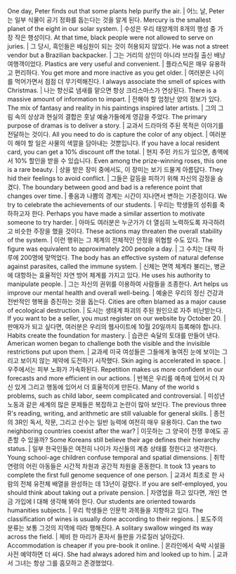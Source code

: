 One day, Peter finds out that some plants help purify the air.	| 어느 날, Peter는 일부 식물이 공기 정화를 돕는다는 것을 알게 된다.
Mercury is the smallest planet of the eight in our solar system.	| 수성은 우리 태양계의 8개의 행성 중 가장 작은 행성이다.
At that time, black people were not allowed to serve on juries.	| 그 당시, 흑인들은 배심원이 되는 것이 허용되지 않았다.
He was not a street vendor but a Brazilian backpacker.	| 그는 거리의 상인이 아니라 브라질 출신 배낭 여행객이었다.
Plastics are very useful and convenient.		| 플라스틱은 매우 유용하고 편리하다.
You get more and more inactive as you get older.	| 여러분은 나이를 먹어가면서 점점 더 무기력해진다.
I always associate the smell of spices with Christmas.	| 나는 향신료 냄새를 맡으면 항상 크리스마스가 연상된다.
There is a massive amount of information to impart.	| 전해야 할 엄청난 양의 정보가 있다.
The mix of fantasy and reality in his paintings inspired later artists.	| 그의 그림 속의 상상과 현실의 결합은 훗날 예술가들에게 영감을 주었다.
The primary purpose of dramas is to deliver a story.	| 교과서 드라마의 주된 목적은 이야기를 전달하는 것이다.
All you need to do is capture the color of any object.	| 여러분이 해야 할 일은 사물의 색깔을 담아내는 것뿐입니다.
If you have a local resident card, you can get a 10% discount off the total.	| 현지 주민 카드가 있으면, 총액에서 10% 할인을 받을 수 있습니다.
Even among the prize-winning roses, this one is a rare beauty.	| 상을 받은 장미 중에서도, 이 장미는 보기 드물게 아름답다.
They hid their feelings to avoid conflict.	| 그들은 갈등을 피하기 위해 자신의 감정을 숨겼다.
The boundary between good and bad is a reference point that changes over time.	| 좋음과 나쁨의 경계는 시간이 지나면서 변하는 기준점이다.
We try to celebrate the achievements of our students.	| 우리는 학생들의 성취를 축하하고자 한다.
Perhaps you have made a similar assertion to motivate someone to try harder.	| 아마도 여러분은 누군가가 더 열심히 노력하도록 자극하려고 비슷한 주장을 했을 것이다.
These actions may threaten the overall stability of the system.	| 이런 행위는 그 체계의 전체적인 안정을 위협할 수도 있다.
The figure was equivalent to approximately 200 people a day.	| 그 수치는 대략 하루에 200명에 맞먹었다.
The body has an effective system of natural defense against parasites, called the immune system.	| 신체는 면역 체계라 불리는, 병균에 대항하는 효율적인 자연 방어 체계를 가지고 있다.
He uses his authority to manipulate people.	| 그는 자신의 권위를 이용하여 사람들을 조종한다.
Art helps us improve our mental health and overall well-being.	| 예술은 우리의 정신 건강과 전반적인 행복을 증진하는 것을 돕는다.
Cities are often blamed as a major cause of ecological destruction.	| 도시는 생태계 파괴의 주된 원인으로 자주 비난받는다.
If you want to be a seller, you must register on our website by October 20.	| 판매자가 되고 싶다면, 여러분은 우리의 웹사이트에 10월 20일까지 등록해야 합니다.
Habits create the foundation for mastery.	| 습관은 숙달의 토대를 만들어 낸다.
American women began to challenge both the visible and the invisible restrictions put upon them.	| 교과세 미국 여성들은 그들에게 놓여진 눈에 보이는 그리고 보이지 않는 제약에 도전하기 시작했다.
Skin aging is accelerated in space.	| 우주에서는 피부 노화가 가속화된다.
Repetition makes us more confident in our forecasts and more efficient in our actions.	| 반복은 우리를 예측에 있어서 더 자신 있게 그리고 행동에 있어서 더 효율적이게 만든다.
Many of the world s problems, such as child labor, seem complicated and controversial.	| 미성년 노동과 같은 세계의 많은 문제들은 복잡하고 논란이 많아 보인다.
The previous three R's reading, writing, and arithmetic are still valuable for general skills.	| 종전의 3R인 독서, 작문, 그리고 산수는 일반 능력에 여전히 매우 유용하다.
Can the two neighboring countries coexist after the war?	| 이웃하는 그 양국이 전쟁 후에도 공존할 수 있을까?
Some Koreans still believe their age defines their hierarchy status.	| 일부 한국인들은 여전히 나이가 자신들의 계층 상태를 정한다고 생각한다.
Young school-age children confuse temporal and spatial dimensions. 	| 취학 연령의 어린 아동들은 시간적 차원과 공간적 차원을 혼동한다.
It took 13 years to complete the first full genome sequence of one person.	| 교과서 최초로 한 사람의 전체 유전체 배열을 완성하는 데 13년이 걸렸다.
If you are self-employed, you should think about taking out a private pension.	| 자영업을 하고 있다면, 개인 연금 가입에 I 대해 생각해 봐야 한다.
Our students are oriented towards humanities subjects.	| 우리 학생들은 인문학 과목들을 지향하고 있다.
The classification of wines is usually done according to their regions.	| 포도주의 분류는 보통 그것의 지역에 따라 행해진다.
A solitary swallow winged its way across the field.	| 제비 한 마리가 혼자서 들판을 가로질러 날아갔다.
Accommodation is cheaper if you pre-book it online.	| 온라인에서 숙박 시설을 사전 예약하면 더 싸다.
She had always adored him and looked up to him.		| 교과서 그녀는 항상 그를 흠모하고 존경했었다.